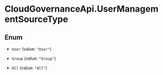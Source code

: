 # CloudGovernanceApi.UserManagementSourceType

## Enum


* `User` (value: `"User"`)

* `Group` (value: `"Group"`)

* `All` (value: `"All"`)



